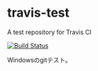 # travis-test
A test repository for Travis CI

[![Build Status](https://travis-ci.org/paralleltree/travis-test.svg)](https://travis-ci.org/paralleltree/travis-test)


Windowsのgitテスト。
